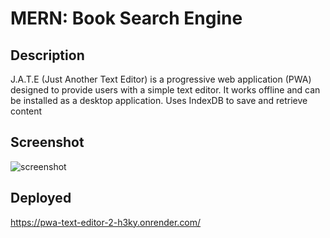 # MERN: Book Search Engine

## Description
J.A.T.E (Just Another Text Editor) is a progressive web application (PWA) designed to provide users with a simple text editor. It works offline and can be installed as a desktop application. Uses IndexDB to save and retrieve content
## Screenshot
![screenshot](Screenshot-9.png)
## Deployed
https://pwa-text-editor-2-h3ky.onrender.com/